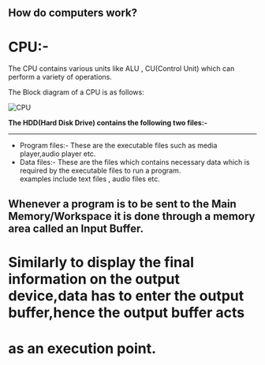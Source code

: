 ## How do computers work?
# CPU:-

The CPU contains various units like ALU , CU(Control Unit) which can perform a variety of operations.

The Block diagram of a CPU is as follows:


![CPU](https://github.com/user-attachments/assets/050e8880-c9f7-4924-b53d-1edbbaa04de7)

**The HDD(Hard Disk Drive) contains the following two files:-**
***
* Program files:- These are the executable files such as media player,audio player etc.
* Data files:- These are the files which contains necessary data which is required by the executable files to run a program. <br/>
examples include text files , audio files etc. <br/>

## Whenever a program is to be sent to the Main Memory/Workspace it is done through a memory area called an **Input Buffer**.
# Similarly to display the final information on the output device,data has to enter the output buffer,hence the output buffer acts <br/>
# as an execution point.





  












